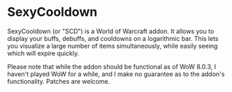 # SexyCooldown

SexyCooldown (or "SCD") is a World of Warcraft addon. It allows you to display your buffs, debuffs, and cooldowns on a logarithmic bar. This lets you visualize a large number of items simultaneously, while easily seeing which will expire quickly.

Please note that while the addon should be functional as of WoW 8.0.3, I haven't played WoW for a while, and I make no guarantee as to the addon's functionality. Patches are welcome.
